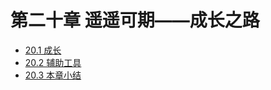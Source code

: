 # 第二十章	遥遥可期——成长之路

- [20.1  成长](chapter20/chapter20-1.md)
- [20.2  辅助工具](chapter20/chapter20-2.md)
- [20.3  本章小结](chapter20/chapter20-3.md)

